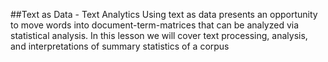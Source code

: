 ##Text as Data - Text Analytics 
Using text as data presents an opportunity to move words into document-term-matrices that can be analyzed via statistical analysis.  In this lesson we will cover text processing, analysis, and interpretations of summary statistics of a corpus
